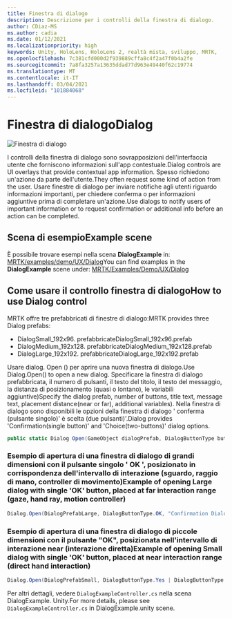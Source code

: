 ```yaml
---
title: Finestra di dialogo
description: Descrizione per i controlli della finestra di dialogo.
author: CDiaz-MS
ms.author: cadia
ms.date: 01/12/2021
ms.localizationpriority: high
keywords: Unity, HoloLens, HoloLens 2, realtà mista, sviluppo, MRTK,
ms.openlocfilehash: 7c381cfd000d2f939889cffa8c4f2a47f0b4a2fe
ms.sourcegitcommit: 7a8fa3257a13635ddad77d963e49440f62c19774
ms.translationtype: MT
ms.contentlocale: it-IT
ms.lasthandoff: 03/04/2021
ms.locfileid: "101884068"
---
```

# <a name="dialog"></a><span data-ttu-id="551e3-104">Finestra di dialogo</span><span class="sxs-lookup"><span data-stu-id="551e3-104">Dialog</span></span>

![Finestra di dialogo](../images/dialog/MRTK_UX_Dialog_Main.png)

<span data-ttu-id="551e3-106">I controlli della finestra di dialogo sono sovrapposizioni dell'interfaccia utente che forniscono informazioni sull'app contestuale.</span><span class="sxs-lookup"><span data-stu-id="551e3-106">Dialog controls are UI overlays that provide contextual app information.</span></span> <span data-ttu-id="551e3-107">Spesso richiedono un'azione da parte dell'utente.</span><span class="sxs-lookup"><span data-stu-id="551e3-107">They often request some kind of action from the user.</span></span> <span data-ttu-id="551e3-108">Usare finestre di dialogo per inviare notifiche agli utenti riguardo informazioni importanti, per chiedere conferma o per informazioni aggiuntive prima di completare un'azione.</span><span class="sxs-lookup"><span data-stu-id="551e3-108">Use dialogs to notify users of important information or to request confirmation or additional info before an action can be completed.</span></span>

## <a name="example-scene"></a><span data-ttu-id="551e3-109">Scena di esempio</span><span class="sxs-lookup"><span data-stu-id="551e3-109">Example scene</span></span>

<span data-ttu-id="551e3-110">È possibile trovare esempi nella scena **DialogExample** in: [MRTK/examples/demo/UX/Dialog](https://github.com/microsoft/MixedRealityToolkit-Unity/tree/mrtk_development/Assets/MRTK/Examples/Demos/UX/Dialog)</span><span class="sxs-lookup"><span data-stu-id="551e3-110">You can find examples in the **DialogExample** scene under: [MRTK/Examples/Demo/UX/Dialog](https://github.com/microsoft/MixedRealityToolkit-Unity/tree/mrtk_development/Assets/MRTK/Examples/Demos/UX/Dialog)</span></span>

## <a name="how-to-use-dialog-control"></a><span data-ttu-id="551e3-111">Come usare il controllo finestra di dialogo</span><span class="sxs-lookup"><span data-stu-id="551e3-111">How to use Dialog control</span></span>

<span data-ttu-id="551e3-112">MRTK offre tre prefabbricati di finestre di dialogo:</span><span class="sxs-lookup"><span data-stu-id="551e3-112">MRTK provides three Dialog prefabs:</span></span>

- <span data-ttu-id="551e3-113">DialogSmall_192x96. prefabbricate</span><span class="sxs-lookup"><span data-stu-id="551e3-113">DialogSmall_192x96.prefab</span></span>
- <span data-ttu-id="551e3-114">DialogMedium_192x128. prefabbricate</span><span class="sxs-lookup"><span data-stu-id="551e3-114">DialogMedium_192x128.prefab</span></span>
- <span data-ttu-id="551e3-115">DialogLarge_192x192. prefabbricate</span><span class="sxs-lookup"><span data-stu-id="551e3-115">DialogLarge_192x192.prefab</span></span>

<span data-ttu-id="551e3-116">Usare dialog. Open () per aprire una nuova finestra di dialogo.</span><span class="sxs-lookup"><span data-stu-id="551e3-116">Use Dialog.Open() to open a new dialog.</span></span> <span data-ttu-id="551e3-117">Specificare la finestra di dialogo prefabbricata, il numero di pulsanti, il testo del titolo, il testo del messaggio, la distanza di posizionamento (quasi o lontano), le variabili aggiuntive)</span><span class="sxs-lookup"><span data-stu-id="551e3-117">Specify the dialog prefab, number of buttons, title text, message text, placement distance(near or far), additional variables).</span></span> <span data-ttu-id="551e3-118">Nella finestra di dialogo sono disponibili le opzioni della finestra di dialogo ' conferma (pulsante singolo)' è scelta (due pulsanti)'.</span><span class="sxs-lookup"><span data-stu-id="551e3-118">Dialog provides 'Confirmation(single button)' and 'Choice(two-buttons)' dialog options.</span></span>

```c#
public static Dialog Open(GameObject dialogPrefab, DialogButtonType buttons, string title, string message, bool placeForNearInteraction, System.Object variable = null)
```

### <a name="example-of-opening-large-dialog-with-single-ok-button-placed-at-far-interaction-range-gaze-hand-ray-motion-controller"></a><span data-ttu-id="551e3-119">Esempio di apertura di una finestra di dialogo di grandi dimensioni con il pulsante singolo ' OK ', posizionato in corrispondenza dell'intervallo di interazione (sguardo, raggio di mano, controller di movimento)</span><span class="sxs-lookup"><span data-stu-id="551e3-119">Example of opening Large dialog with single 'OK' button, placed at far interaction range (gaze, hand ray, motion controller)</span></span>

```c#
Dialog.Open(DialogPrefabLarge, DialogButtonType.OK, "Confirmation Dialog, Large, Far", "This is an example of a large dialog with only one button, placed at far interaction range", false);
```

### <a name="example-of-opening-small-dialog-with-single-ok-button-placed-at-near-interaction-range-direct-hand-interaction"></a><span data-ttu-id="551e3-120">Esempio di apertura di una finestra di dialogo di piccole dimensioni con il pulsante "OK", posizionata nell'intervallo di interazione near (interazione diretta)</span><span class="sxs-lookup"><span data-stu-id="551e3-120">Example of opening Small dialog with single 'OK' button, placed at near interaction range (direct hand interaction)</span></span>

```c#
Dialog.Open(DialogPrefabSmall, DialogButtonType.Yes | DialogButtonType.No, "Confirmation Dialog, Small, Far", "This is an example of a small dialog with a choice message, placed at near interaction range", true);
```

<span data-ttu-id="551e3-121">Per altri dettagli, vedere `DialogExampleController.cs` nella scena DialogExample. Unity.</span><span class="sxs-lookup"><span data-stu-id="551e3-121">For more details, please see `DialogExampleController.cs` in DialogExample.unity scene.</span></span>
